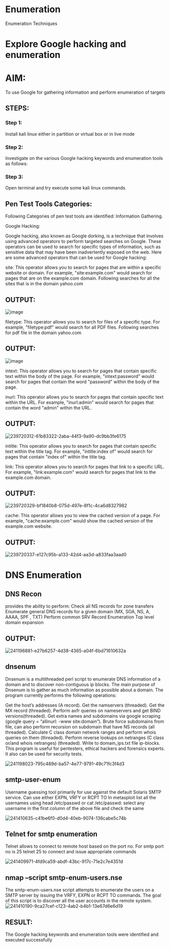 # Enumeration
Enumeration Techniques

# Explore Google hacking and enumeration 

# AIM:

To use Google for gathering information and perform enumeration of targets

## STEPS:

### Step 1:

Install kali linux either in partition or virtual box or in live mode

### Step 2:

Investigate on the various Google hacking keywords and enumeration tools as follows:


### Step 3:
Open terminal and try execute some kali linux commands

## Pen Test Tools Categories:  

Following Categories of pen test tools are identified:
Information Gathering.

Google Hacking:

Google hacking, also known as Google dorking, is a technique that involves using advanced operators to perform targeted searches on Google. These operators can be used to search for specific types of information, such as sensitive data that may have been inadvertently exposed on the web. Here are some advanced operators that can be used for Google hacking:

site: This operator allows you to search for pages that are within a specific website or domain. For example, "site:example.com" would search for pages that are on the example.com domain.
Following searches for all the sites that is in the domain yahoo.com

## OUTPUT:
![image](https://github.com/subalakshmivenkat/Enumeration/assets/119393477/8e5e71a5-2e48-44ae-ba8a-417e93066393)

filetype: This operator allows you to search for files of a specific type. For example, "filetype:pdf" would search for all PDF files.
Following searches for pdf file in the domain yahoo.com

## OUTPUT:
![image](https://github.com/subalakshmivenkat/Enumeration/assets/119393477/a5ccc616-135a-4b88-9f13-7816b020a550)

intext: This operator allows you to search for pages that contain specific text within the body of the page. For example, "intext:password" would search for pages that contain the word "password" within the body of the page.


inurl: This operator allows you to search for pages that contain specific text within the URL. For example, "inurl:admin" would search for pages that contain the word "admin" within the URL.

## OUTPUT:
![239720312-61b83322-2aba-44f3-9a90-dc9bb3fe6175](https://github.com/subalakshmivenkat/Enumeration/assets/119393477/d1e7a2da-2455-4236-a3f6-ca1838840377)

intitle: This operator allows you to search for pages that contain specific text within the title tag. For example, "intitle:index of" would search for pages that contain "index of" within the title tag.

link: This operator allows you to search for pages that link to a specific URL. For example, "link:example.com" would search for pages that link to the example.com domain.

## OUTPUT:
![239720329-bf1840b8-075d-497e-8f1c-4ca6d8327982](https://github.com/subalakshmivenkat/Enumeration/assets/119393477/541d6242-40d8-4b38-9c66-b24dd9de2557)

cache: This operator allows you to view the cached version of a page. For example, "cache:example.com" would show the cached version of the example.com website.

## OUTPUT:
![239720337-e127c95b-a133-42d4-aa3d-a833faa3aad0](https://github.com/subalakshmivenkat/Enumeration/assets/119393477/a77c80e6-b035-4668-8b1d-c330bd055b4b)

# DNS Enumeration


## DNS Recon
provides the ability to perform:
Check all NS records for zone transfers
Enumerate general DNS records for a given domain (MX, SOA, NS, A, AAAA, SPF , TXT)
Perform common SRV Record Enumeration
Top level domain expansion
## OUTPUT:

![241196881-e27b6257-4d38-4365-a04f-6bd71610632a](https://github.com/subalakshmivenkat/Enumeration/assets/119393477/8b3ce664-c9c1-45f8-bc42-75414545defe)

## dnsenum
Dnsenum is a multithreaded perl script to enumerate DNS information of a domain and to discover non-contiguous ip blocks. The main purpose of Dnsenum is to gather as much information as possible about a domain. The program currently performs the following operations:

Get the host’s addresses (A record).
Get the namservers (threaded).
Get the MX record (threaded).
Perform axfr queries on nameservers and get BIND versions(threaded).
Get extra names and subdomains via google scraping (google query = “allinurl: -www site:domain”).
Brute force subdomains from file, can also perform recursion on subdomain that have NS records (all threaded).
Calculate C class domain network ranges and perform whois queries on them (threaded).
Perform reverse lookups on netranges (C class or/and whois netranges) (threaded).
Write to domain_ips.txt file ip-blocks.
This program is useful for pentesters, ethical hackers and forensics experts. It also can be used for security tests.

![241198023-795c489d-ba57-4e77-9791-49c71fc3f4d3](https://github.com/subalakshmivenkat/Enumeration/assets/119393477/9cce2195-0702-4c29-8b72-c0d904bc668d)

## smtp-user-enum
Username guessing tool primarily for use against the default Solaris SMTP service. Can use either EXPN, VRFY or RCPT TO
In metasploit list all the usernames using head /etc/passwd or cat /etc/passwd:
select any username in the first column of the above file and check the same

![241410635-c41be6f0-d0d4-40eb-9074-136cabe5c74b](https://github.com/subalakshmivenkat/Enumeration/assets/119393477/e023646d-5d2c-456f-89f3-30905ccd6c36)

## Telnet for smtp enumeration
Telnet allows to connect to remote host based on the port no. For smtp port no is 25
telnet <host address> 25 to connect
and issue appropriate commands

![241409971-4fd9ca59-abdf-43bc-917c-71e2c7e4351d](https://github.com/subalakshmivenkat/Enumeration/assets/119393477/740b77a0-ddde-4533-a9bf-3c145f9e4241)


## nmap –script smtp-enum-users.nse 
The smtp-enum-users.nse script attempts to enumerate the users on a SMTP server by issuing the VRFY, EXPN or RCPT TO commands. The goal of this script is to discover all the user accounts in the remote system.
![241410190-9ca27cef-c123-4ab2-b4b1-13e67d6e6d19](https://github.com/subalakshmivenkat/Enumeration/assets/119393477/50937c76-80ab-446e-b186-1ac848c71c0b)


## RESULT:
The Google hacking keywords and enumeration tools were identified and executed successfully

